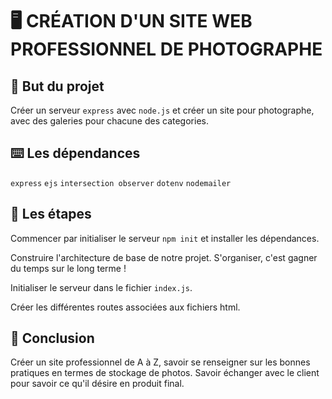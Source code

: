 # 🖥 CRÉATION D'UN SITE WEB PROFESSIONNEL DE PHOTOGRAPHE

## 🎯 But du projet
Créer un serveur `express` avec `node.js` et créer un site pour photographe, avec des galeries pour chacune des categories.

## ⌨️ Les dépendances
`express` `ejs` `intersection observer` `dotenv` `nodemailer`

## 📑 Les étapes
Commencer par initialiser le serveur `npm init` et installer les dépendances.

Construire l'architecture de base de notre projet. S'organiser, c'est gagner du temps sur le long terme !

Initialiser le serveur dans le fichier `index.js`.

Créer les différentes routes associées aux fichiers html.

## 📍 Conclusion
Créer un site professionnel de A à Z, savoir se renseigner sur les bonnes pratiques en termes de stockage de photos. Savoir échanger avec le client pour savoir ce qu'il désire en produit final.